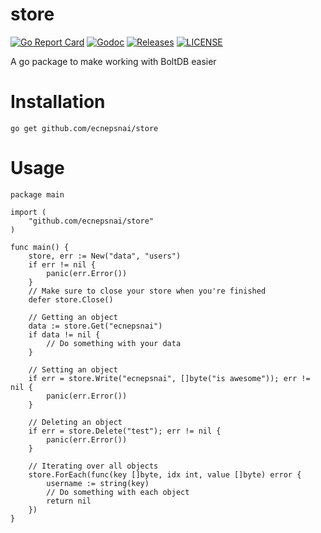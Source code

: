 # store

[![Go Report Card](https://goreportcard.com/badge/github.com/ecnepsnai/store?style=flat-square)](https://goreportcard.com/report/github.com/ecnepsnai/store)
[![Godoc](http://img.shields.io/badge/go-documentation-blue.svg?style=flat-square)](https://godoc.org/github.com/ecnepsnai/store)
[![Releases](https://img.shields.io/github/release/ecnepsnai/store/all.svg?style=flat-square)](https://github.com/ecnepsnai/store/releases)
[![LICENSE](https://img.shields.io/github/license/ecnepsnai/store.svg?style=flat-square)](https://github.com/ecnepsnai/store/blob/master/LICENSE)

A go package to make working with BoltDB easier

# Installation

```
go get github.com/ecnepsnai/store
```

# Usage

```golang
package main

import (
    "github.com/ecnepsnai/store"
)

func main() {
    store, err := New("data", "users")
    if err != nil {
        panic(err.Error())
    }
    // Make sure to close your store when you're finished
    defer store.Close()

    // Getting an object
    data := store.Get("ecnepsnai")
    if data != nil {
        // Do something with your data
    }

    // Setting an object
    if err = store.Write("ecnepsnai", []byte("is awesome")); err != nil {
        panic(err.Error())
    }

    // Deleting an object
    if err = store.Delete("test"); err != nil {
        panic(err.Error())
    }

    // Iterating over all objects
    store.ForEach(func(key []byte, idx int, value []byte) error {
        username := string(key)
        // Do something with each object
        return nil
    })
}
```